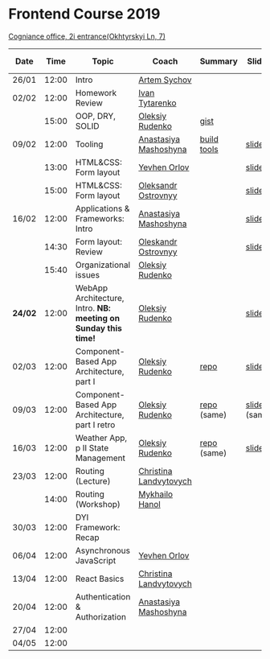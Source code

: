 # Frontend Course 2019

[Cogniance office, 2i entrance(Okhtyrskyi Ln, 7)](https://www.google.com.ua/maps/place/Cogniance/@50.3963947,30.4776268,3a,75y,90t/data=!3m8!1e2!3m6!1sAF1QipNPSOCKpq5A83Q93pCGIVHskp7qsiRMItiL6hRl!2e10!3e12!6shttps:%2F%2Flh5.googleusercontent.com%2Fp%2FAF1QipNPSOCKpq5A83Q93pCGIVHskp7qsiRMItiL6hRl%3Dw203-h152-k-no!7i3264!8i2448!4m5!3m4!1s0x0:0x13cad83c9e96a625!8m2!3d50.396395!4d30.477627)

| Date       | Time  | Topic                                     | Coach                                                   | Summary | Slides | Video                                                                                        | Home task                                                                        |
| ---------- | ----- | ----------------------------------------- | ------------------------------------------------------- | ------- | ------ | -------------------------------------------------------------------------------------------- | -------------------------------------------------------------------------------- |
| 26/01 | 12:00 | Intro                                     | [Artem Sychov](https://github.com/suchov)               |         |        |                                                                                              |                                                                                  |
| 02/02 | 12:00 | Homework Review                           | [Ivan Tytarenko](https://github.com/zonzujiro)          |         |        | [one](https://youtu.be/2Z__VqJZbXg), [two](https://www.youtube.com/watch?v=we4EIK20ZGY&t=1s) |
|            | 15:00 | OOP, DRY, SOLID                           | [Oleksiy Rudenko](https://github.com/OleksiyRudenko)    | [gist](https://gist.github.com/AMashoshyna/b10d21b3444c70568721eff3aa7ed2fc) |        | [one](https://youtu.be/htPKnToX7zY), [two](https://youtu.be/gB5MUfRp1A4)                     | [Popup](https://github.com/kottans/frontend/blob/master/tasks/html-css-popup.md) |
| 09/02 | 12:00 | Tooling                                   | [Anastasiya Mashoshyna](https://github.com/AMashoshyna) | [build tools](https://gist.github.com/AMashoshyna/50b64d4ab4812e232f94f29469a88121)         | [slides](https://docs.google.com/presentation/d/1EoT6X0mE1f5Pd7z0_WEzWRcp7oF3flkbLwM6JMS07Uc/edit?usp=sharing)   |[one](https://youtu.be/ItpdpF_8ZEs), [two](https://youtu.be/q7kboSaNeZc)                     |  [tooling](https://gist.github.com/AMashoshyna/43de334be9737d128d6bfcb14449db7a)                                                          |
|            | 13:00 | HTML&CSS: Form layout                | [Yevhen Orlov](https://github.com/yevhenorlov)          |         | [slides](https://slides.com/yevhenorlov/ux-workshop-kottans/) | [video](https://youtu.be/4MYA3Nocsts)                                                                       |
|            | 15:00 | HTML&CSS: Form layout                | [Oleksandr Ostrovnyy](https://github.com/A-Ostrovnyy)   |         | [slides](https://slides.com/alexander-5/deck/#/) |  [video](https://youtu.be/ZoC759dIObM)                                          |[HTML5 Form](https://github.com/kottans/frontend/blob/master/tasks/html5-forms.md) 
| 16/02 | 12:00 | Applications & Frameworks: Intro          | [Anastasiya Mashoshyna](https://github.com/AMashoshyna)   |         | [slides](https://docs.google.com/presentation/d/1XwwcMY9r_GxEWHJoqKB6JeY9zUmw-_bMhjJfFfTWxo0/edit?usp=sharing)| [one](https://youtu.be/2uSRrXEHfc8)   [two](https://youtu.be/kLt2jX1UX_M)  | [MVC](https://gist.github.com/OleksiyRudenko/3bef70c03a95e7d512619ec87ac82c58)
|            | 14:30 | Form layout: Review                  |  [Oleskandr Ostrovnyy](https://github.com/A-Ostrovnyy)  |         |  [slides](https://slides.com/alexander-5/bad-practices/#/)| [video](https://youtu.be/eTCGaUILyzg)                                                             |
|            | 15:40 | Organizational issues                |  [Oleksiy Rudenko](https://github.com/OleksiyRudenko)  |         |                                 | [video](https://youtu.be/R-ILHT5SfDI)                                                             |
| **24/02** | 12:00 | WebApp Architecture, Intro. **NB: meeting on Sunday this time!** | [Oleksiy Rudenko](https://github.com/OleksiyRudenko)    |         |  [slides](https://drive.google.com/open?id=1wCKfa8MhBrxx0_MheT6iZxgl8Xa43PC1CjlW7lskGHY) | [video](https://www.youtube.com/watch?v=NQ6xHcQuQe4) | [Create app View](https://gist.github.com/OleksiyRudenko/eae8025d29fe3c22618abf1c7b3f9130)
| 02/03 | 12:00 | Component-Based App Architecture, part I | [Oleksiy Rudenko](https://github.com/OleksiyRudenko)    | [repo](https://github.com/kottans/weather-componental) |[slides](https://goo.gl/mX8C2H)        | [video1 [6h08m]](https://youtu.be/FcPx2AC77DQ), [video2 [6m]](https://youtu.be/CSpnXeaBomE) | [Homework](https://github.com/kottans/weather-componental/issues/1)
| 09/03 | 12:00 | Component-Based App Architecture, part I retro | [Oleksiy Rudenko](https://github.com/OleksiyRudenko)    | [repo](https://github.com/kottans/weather-componental) (same) |[slides](https://goo.gl/mX8C2H) (same) | [video [3h32m]](https://youtu.be/o1L0DvcqmDU) | [Homework](https://github.com/kottans/weather-componental/issues/1) (same)
| 16/03 | 12:00 | Weather App, p II State Management |[Oleksiy Rudenko](https://github.com/OleksiyRudenko)| [repo](https://github.com/kottans/weather-componental) (same) | [slides](https://goo.gl/xsspsZ) |  [video [3h40m]](https://youtu.be/TC0ROTuYAlo) | [Homework](https://github.com/kottans/weather-componental/issues/5)     |
| 23/03 | 12:00 | Routing (Lecture) | [Christina Landvytovych](https://github.com/Croftyland)  |  |  |  |  | 
|  | 14:00 | Routing (Workshop)| [Mykhailo Hanol](https://github.com/ganolmc) |  |  |  |  |
| 30/03 | 12:00 | DYI Framework: Recap | |  |  |  |
| 06/04 | 12:00 | Asynchronous JavaScript | [Yevhen Orlov](https://github.com/yevhenorlov) |  |  |  |
| 13/04 | 12:00 | React Basics |  [Christina Landvytovych](https://github.com/Croftyland)  |  |  |  |  |  |  |
| 20/04 | 12:00 | Authentication & Authorization | [Anastasiya Mashoshyna](https://github.com/AMashoshyna) |
| 27/04 | 12:00 |
| 04/05 | 12:00 |
